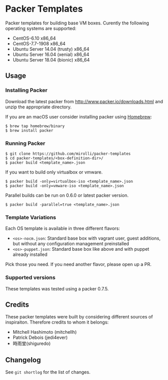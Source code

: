 # Packer Templates

Packer templates for building base VM boxes. Curently the following operating systems
are supported:

* CentOS-6.10 x86\_64
* CentOS-7.7-1908 x86\_64
* Ubuntu Server 14.04 (trusty) x86\_64
* Ubuntu Server 16.04 (xenial) x86\_64
* Ubuntu Server 18.04 (bionic) x86\_64

## Usage

### Installing Packer

Download the latest packer from <http://www.packer.io/downloads.html>
and unzip the appropriate directory.

If you are an macOS user consider installing packer using [Homebrew](http://brew.sh/):

    $ brew tap homebrew/binary
    $ brew install packer

### Running Packer

    $ git clone https://github.com/mirolli/packer-templates
    $ cd packer-templates/<box-definition-dir>/
    $ packer build <template_name>.json

If you want to build only virtualbox or vmware.

    $ packer build -only=virtualbox-iso <template_name>.json
    $ packer build -only=vmware-iso <template_name>.json

Parallel builds can be run on 0.6.0 or latest packer version.

    $ packer build -parallel=true <template_name>.json

### Template Variations

Each OS template is available in three different flavors:

* `<os>-nocm.json`: Standard base box with vagrant user, guest additions, but without any configuration management preinstalled
* `<os>-puppet.json`: Standard base box like above and with puppet already installed

Pick those you need. If you need another flavor, please open up a PR.

### Supported versions

These templates was tested using a packer 0.7.5.

## Credits

These packer templates were built by considering different sources of inspiraiton. Therefore credits to whom it belongs:

* Mitchell Hashimoto (mitchellh)
* Patrick Debois (jedi4ever)
* 時雨堂(shiguredo)

## Changelog

See `git shortlog` for the list of changes.

